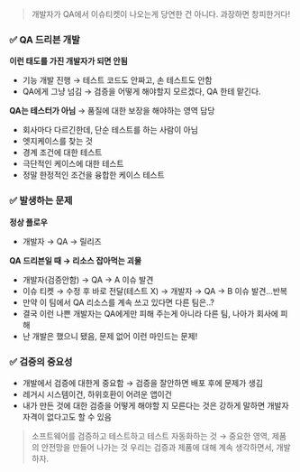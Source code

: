 > 개발자가 QA에서 이슈티켓이 나오는게 당연한 건 아니다.
과장하면 창피한거다!
>

### ✅ QA 드리븐 개발

**이런 태도를 가진 개발자가 되면 안됨**

- 기능 개발 진행 → 테스트 코드도 안짜고, 손 테스트도 안함
- QA에게 그냥 넘김 → 검증을 어떻게 해야할지 모르겠다, QA 한테 맡긴다.

**QA는 테스터가 아님** → 품질에 대한 보장을 해야하는 영역 담당

- 회사마다 다르긴한데, 단순 테스트를 하는 사람이 아님
- 엣지케이스를 찾는 것
- 경계 조건에 대한 테스트
- 극단적인 케이스에 대한 테스트
- 정말 한정적인 조건을 융합한 케이스 테스트

### ✅ 발생하는 문제

**정상 플로우**

- 개발자 → QA → 릴리즈

**QA 드리븐일 때 → 리소스 잡아먹는 괴물**

- 개발자(검증안함) → QA → A 이슈 발견
- 이슈 티켓 →  수정 후 바로 전달(테스트 X) → 개발자 → QA →  B 이슈 발견…반복
- 만약 이 팀에서 QA 리소스를 계속 쓰고 있다면 다른 팀은..?
- 결국 이런 나쁜 개발자는 QA에게만 피해 주는게 아니라 다른 팀, 나아가 회사에 피해
- 난 개발은 했으니 됐음, 문제 없어 이런 마인드는 문제!

### ✅ 검증의 중요성

- 개발에서 검증에 대한게 중요함 → 검증을 잘안하면 배포 후에 문제가 생김
- 레거시 시스템이건, 하위호환이 어려운 앱이건
- 내가 만든 것에 대한 검증을 어떻게 해야할 지 모른다는 것은 강하게 말하면 개발자 자격이 없다고도 할 수 있음

> 소프트웨어를 검증하고 테스트하고 테스트 자동화하는 것 → 중요한 영역, 제품의 안전망을 만들어 나가는 것
우리는 검증과 제품에 대해 계속 생각하면서, 개발하자.
>